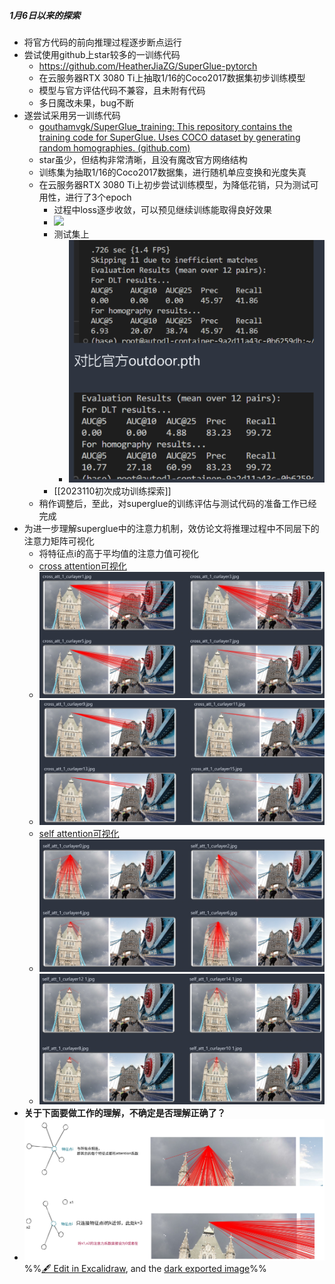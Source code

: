 ##### 1月6日以来的探索
- 将官方代码的前向推理过程逐步断点运行
- 尝试使用github上star较多的一训练代码
	- https://github.com/HeatherJiaZG/SuperGlue-pytorch
	- 在云服务器RTX 3080 Ti上抽取1/16的Coco2017数据集初步训练模型
	- 模型与官方评估代码不兼容，且未附有代码
	- 多日魔改未果，bug不断
- 遂尝试采用另一训练代码
	- [gouthamvgk/SuperGlue_training: This repository contains the training code for SuperGlue. Uses COCO dataset by generating random homographies. (github.com)](https://github.com/gouthamvgk/SuperGlue_training)
	- star虽少，但结构非常清晰，且没有魔改官方网络结构
	- 训练集为抽取1/16的Coco2017数据集，进行随机单应变换和光度失真
	- 在云服务器RTX 3080 Ti上初步尝试训练模型，为降低花销，只为测试可用性，进行了3个epoch
		- 过程中loss逐步收敛，可以预见继续训练能取得良好效果
		- ![](attachments/Pasted%20image%2020230110222438.png)
		- 测试集上
			- ![](attachments/Pasted%20image%2020230111153005.png)
		- [[2023110初次成功训练探索]]
	- 稍作调整后，至此，对superglue的训练评估与测试代码的准备工作已经完成
- 为进一步理解superglue中的注意力机制，效仿论文将推理过程中不同层下的注意力矩阵可视化
	- 将特征点i的高于平均值的注意力值可视化
	- [cross attention可视化](../cross%20attention可视化.canvas)
	- ![](attachments/Pasted%20image%2020230111154722.png)
	- ![](attachments/Pasted%20image%2020230111154927.png)
	- [self attention可视化](../self%20attention可视化.canvas)
	- ![](attachments/Pasted%20image%2020230111154552.png)
	- ![](attachments/Pasted%20image%2020230111154627.png)
- **关于下面要做工作的理解，不确定是否理解正确了？**
- ![](attachments/2023-01-11%202023-01-11%2015.50.45.excalidraw.svg)%%[🖋 Edit in Excalidraw](attachments/2023-01-11%202023-01-11%2015.50.45.excalidraw.md), and the [dark exported image](attachments/2023-01-11%202023-01-11%2015.50.45.excalidraw.dark.svg)%%